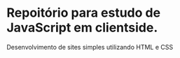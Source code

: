 # Repoitório para estudo de JavaScript em clientside.
Desenvolvimento de sites simples utilizando HTML e CSS